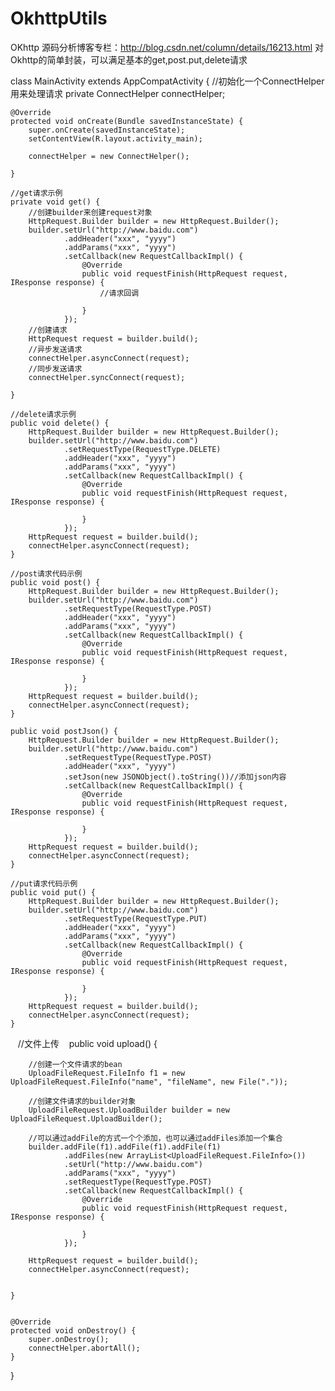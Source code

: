 # OkhttpUtils
OKhttp 源码分析博客专栏：http://blog.csdn.net/column/details/16213.html
对Okhttp的简单封装，可以满足基本的get,post.put,delete请求

 class MainActivity extends AppCompatActivity {
    //初始化一个ConnectHelper用来处理请求
    private ConnectHelper connectHelper;

    @Override
    protected void onCreate(Bundle savedInstanceState) {
        super.onCreate(savedInstanceState);
        setContentView(R.layout.activity_main);

        connectHelper = new ConnectHelper();

    }

    //get请求示例
    private void get() {
        //创建builder来创建request对象
        HttpRequest.Builder builder = new HttpRequest.Builder();
        builder.setUrl("http://www.baidu.com")
                .addHeader("xxx", "yyyy")
                .addParams("xxx", "yyyy")
                .setCallback(new RequestCallbackImpl() {
                    @Override
                    public void requestFinish(HttpRequest request, IResponse response) {
                        //请求回调

                    }
                });
        //创建请求
        HttpRequest request = builder.build();
        //异步发送请求
        connectHelper.asyncConnect(request);
        //同步发送请求
        connectHelper.syncConnect(request);

    }

    //delete请求示例
    public void delete() {
        HttpRequest.Builder builder = new HttpRequest.Builder();
        builder.setUrl("http://www.baidu.com")
                .setRequestType(RequestType.DELETE)
                .addHeader("xxx", "yyyy")
                .addParams("xxx", "yyyy")
                .setCallback(new RequestCallbackImpl() {
                    @Override
                    public void requestFinish(HttpRequest request, IResponse response) {

                    }
                });
        HttpRequest request = builder.build();
        connectHelper.asyncConnect(request);
    }

    //post请求代码示例
    public void post() {
        HttpRequest.Builder builder = new HttpRequest.Builder();
        builder.setUrl("http://www.baidu.com")
                .setRequestType(RequestType.POST)
                .addHeader("xxx", "yyyy")
                .addParams("xxx", "yyyy")
                .setCallback(new RequestCallbackImpl() {
                    @Override
                    public void requestFinish(HttpRequest request, IResponse response) {

                    }
                });
        HttpRequest request = builder.build();
        connectHelper.asyncConnect(request);
    }

    public void postJson() {
        HttpRequest.Builder builder = new HttpRequest.Builder();
        builder.setUrl("http://www.baidu.com")
                .setRequestType(RequestType.POST)
                .addHeader("xxx", "yyyy")
                .setJson(new JSONObject().toString())//添加json内容
                .setCallback(new RequestCallbackImpl() {
                    @Override
                    public void requestFinish(HttpRequest request, IResponse response) {

                    }
                });
        HttpRequest request = builder.build();
        connectHelper.asyncConnect(request);
    }

    //put请求代码示例
    public void put() {
        HttpRequest.Builder builder = new HttpRequest.Builder();
        builder.setUrl("http://www.baidu.com")
                .setRequestType(RequestType.PUT)
                .addHeader("xxx", "yyyy")
                .addParams("xxx", "yyyy")
                .setCallback(new RequestCallbackImpl() {
                    @Override
                    public void requestFinish(HttpRequest request, IResponse response) {

                    }
                });
        HttpRequest request = builder.build();
        connectHelper.asyncConnect(request);
    }

    //文件上传
    public void upload() {

        //创建一个文件请求的bean
        UploadFileRequest.FileInfo f1 = new UploadFileRequest.FileInfo("name", "fileName", new File("."));

        //创建文件请求的builder对象
        UploadFileRequest.UploadBuilder builder = new UploadFileRequest.UploadBuilder();

        //可以通过addFile的方式一个个添加，也可以通过addFiles添加一个集合
        builder.addFile(f1).addFile(f1).addFile(f1)
                .addFiles(new ArrayList<UploadFileRequest.FileInfo>())
                .setUrl("http://www.baidu.com")
                .addParams("xxx", "yyyy")
                .setRequestType(RequestType.POST)
                .setCallback(new RequestCallbackImpl() {
                    @Override
                    public void requestFinish(HttpRequest request, IResponse response) {

                    }
                });

        HttpRequest request = builder.build();
        connectHelper.asyncConnect(request);


    }


    @Override
    protected void onDestroy() {
        super.onDestroy();
        connectHelper.abortAll();
    }
}
